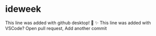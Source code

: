 # ideweek
This line was added with github desktop! :tada: 
:sparkles:
This line was added with VSCode?
Open pull request, Add another commit
